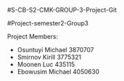 #S-CB-S2-CMK-GROUP-3-Project-Git

#Project-semester2-Group3

Project Members:

- Osuntuyi Michael 3870707
- Smirnov Kirill 3775321
- Moonen Luc 435115
- Ebowusim Michael 4050630

